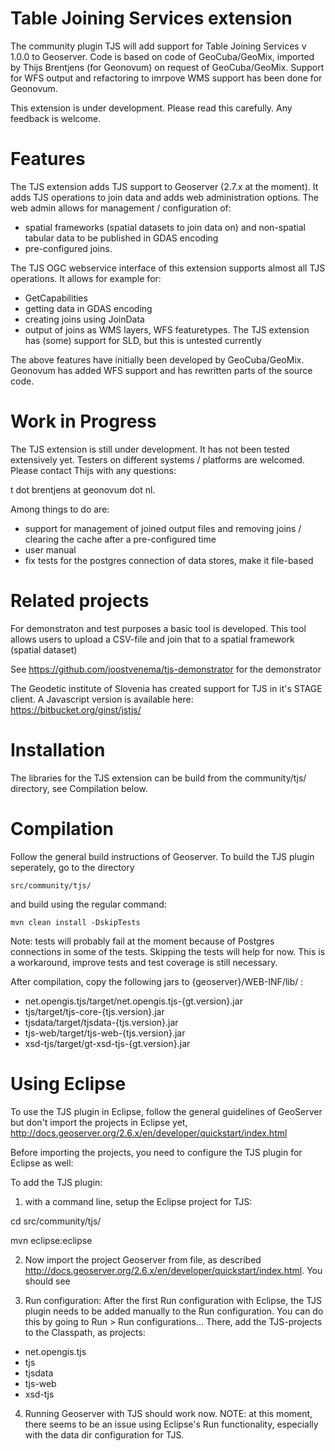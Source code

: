Table Joining Services extension
=====================
The community plugin TJS will add support for Table Joining Services v 1.0.0 to Geoserver. Code is based on code of GeoCuba/GeoMix, imported by Thijs Brentjens (for Geonovum) on request of GeoCuba/GeoMix. Support for WFS output and refactoring to imrpove WMS support has been done for Geonovum.

This extension is under development. Please read this carefully. Any feedback is welcome.

Features
========
The TJS extension adds TJS support to Geoserver (2.7.x at the moment). It adds TJS operations to join data and adds web administration options. The web admin allows for management / configuration of:
- spatial frameworks (spatial datasets to join data on) and non-spatial tabular data to be published in GDAS encoding
- pre-configured joins.

The TJS OGC webservice interface of this extension supports almost all TJS operations. It allows for example for:
- GetCapabilities
- getting data in GDAS encoding
- creating joins using JoinData
- output of joins as WMS layers, WFS featuretypes. The TJS extension has (some) support for SLD, but this is untested currently

The above features have initially been developed by GeoCuba/GeoMix. Geonovum has added WFS support and has rewritten parts of the source code.

Work in Progress
==========
The TJS extension is still under development. It has not been tested extensively yet. Testers on different systems / platforms are welcomed. Please contact Thijs with any questions: 

t dot brentjens at geonovum dot nl.

Among things to do are:

- support for management of joined output files and removing joins / clearing the cache after a pre-configured time
- user manual
- fix tests for the postgres connection of data stores, make it file-based

Related projects
===========
For demonstraton and test purposes a basic tool is developed. This tool allows users to upload a CSV-file and join that to a spatial framework (spatial dataset)

See https://github.com/joostvenema/tjs-demonstrator for the demonstrator

The Geodetic institute of Slovenia has created support for TJS in it's STAGE client. A Javascript version is available here: https://bitbucket.org/ginst/jstjs/

Installation
=====================
The libraries for the TJS extension can be build from the community/tjs/ directory, see Compilation below.

Compilation
=====================
Follow the general build instructions of Geoserver.
To build the TJS plugin seperately, go to the directory 

```
src/community/tjs/
```

and build using the regular command:

```
mvn clean install -DskipTests
```

Note: tests will probably fail at the moment because of Postgres connections in some of the tests. Skipping the tests will help for now. This is a workaround, improve tests and test coverage is still necessary.

After compilation, copy the following jars to {geoserver}/WEB-INF/lib/ :

* net.opengis.tjs/target/net.opengis.tjs-{gt.version}.jar
* tjs/target/tjs-core-{tjs.version}.jar
* tjsdata/target/tjsdata-{tjs.version}.jar
* tjs-web/target/tjs-web-{tjs.version}.jar
* xsd-tjs/target/gt-xsd-tjs-{gt.version}.jar


Using Eclipse
=====================
To use the TJS plugin in Eclipse, follow the general guidelines of GeoServer but don't import the projects in Eclipse yet, http://docs.geoserver.org/2.6.x/en/developer/quickstart/index.html

Before importing the projects, you need to configure the TJS plugin for Eclipse as well:

To add the TJS plugin:

1. with a command line, setup the Eclipse project for TJS:

cd src/community/tjs/

mvn eclipse:eclipse

2. Now import the project Geoserver from file, as described http://docs.geoserver.org/2.6.x/en/developer/quickstart/index.html. You should see 

3. Run configuration:
After the first Run configuration with Eclipse, the TJS plugin needs to be added manually to the Run configuration. You can do this by going to Run > Run configurations...
There, add the TJS-projects to the Classpath, as projects:

* net.opengis.tjs
* tjs
* tjsdata
* tjs-web
* xsd-tjs

4. Running Geoserver with TJS should work now. NOTE: at this moment, there seems to be an issue using Eclipse's Run functionality, especially with the data dir configuration for TJS.






